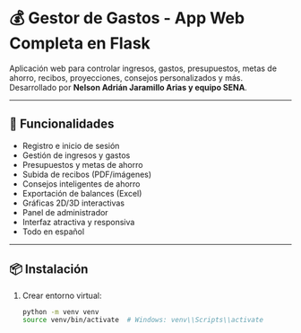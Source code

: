 # 💰 Gestor de Gastos - App Web Completa en Flask

Aplicación web para controlar ingresos, gastos, presupuestos, metas de ahorro, recibos, proyecciones, consejos personalizados y más.  
Desarrollado por **Nelson Adrián Jaramillo Arias y equipo SENA**.

---

## 🚀 Funcionalidades

- Registro e inicio de sesión
- Gestión de ingresos y gastos
- Presupuestos y metas de ahorro
- Subida de recibos (PDF/imágenes)
- Consejos inteligentes de ahorro
- Exportación de balances (Excel)
- Gráficas 2D/3D interactivas
- Panel de administrador
- Interfaz atractiva y responsiva
- Todo en español

---

## 📦 Instalación

1. Crear entorno virtual:
   ```bash
   python -m venv venv
   source venv/bin/activate  # Windows: venv\\Scripts\\activate
